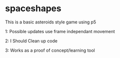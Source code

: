 # spaceshapes

This is a basic asteroids style game using p5

1: Possible updates use frame independant movement

2: I Should Clean up code

3: Works as a proof of concept/learning tool 
